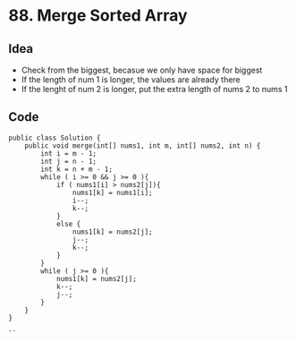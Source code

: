 # 88. Merge Sorted Array
## Idea
* Check from the biggest, becasue we only have space for biggest
* If the length of num 1 is longer, the values are already there
* If the lenght of num 2 is longer, put the extra length of nums 2 to nums 1

## Code 
```
public class Solution {
    public void merge(int[] nums1, int m, int[] nums2, int n) {
        int i = m - 1;
        int j = n - 1;
        int k = n + m - 1;
        while ( i >= 0 && j >= 0 ){
            if ( nums1[i] > nums2[j]){
                nums1[k] = nums1[i];
                i--;
                k--;
            }
            else {
                nums1[k] = nums2[j];
                j--;
                k--;
            }
        }
        while ( j >= 0 ){
            nums1[k] = nums2[j];
            k--;
            j--;
        }
    }
}

``